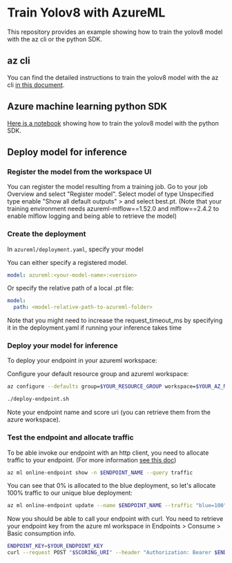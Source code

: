 # Train Yolov8 with AzureML

This repository provides an example showing how to train the yolov8 model with the az cli or the python SDK.

## az cli

You can find the detailed instructions to train the yolov8 model with the az cli [in this document](instructions-az-cli.md).

## Azure machine learning python SDK

[Here is a notebook](instructions-python-sdk.ipynb) showing how to train the yolov8 model with the python SDK.

## Deploy model for inference

### Register the model from the workspace UI
You can register the model resulting from a training job. 
Go to your job Overview and select "Register model".
Select model of type Unspecified type enable "Show all default outputs" > and select best.pt.
(Note that your training environment needs azureml-mlflow==1.52.0 and mlflow==2.4.2 to enable mlflow logging and being able to retrieve the model)

### Create the deployment
In `azureml/deployment.yaml`, specify your model

You can either specify a registered model.

```yaml
model: azureml:<your-model-name>:<version>
```

Or specify the relative path of a local .pt file:

```yaml
model:
  path: <model-relative-path-to-azureml-folder>
```

Note that you might need to increase the request_timeout_ms by specifying it in the deployment.yaml if running your 
inference takes time
### Deploy your model for inference 

To deploy your endpoint in your azureml workspace:

Configure your default resource group and azureml workspace:

```bash
az configure --defaults group=$YOUR_RESOURCE_GROUP workspace=$YOUR_AZ_ML_WORKSPACE
```

```bash
./deploy-endpoint.sh
```

Note your endpoint name and score uri (you can retrieve them from the azure workspace).

### Test the endpoint and allocate traffic

To be able invoke our endpoint with an http client, you need to allocate traffic to your endpoint. (For more information [see this doc](https://learn.microsoft.com/en-us/azure/machine-learning/how-to-safely-rollout-online-endpoints?view=azureml-api-2&tabs=azure-cli#confirm-your-existing-deployment))

```bash
az ml online-endpoint show -n $ENDPOINT_NAME --query traffic
```

You can see that 0% is allocated to the blue deployment, so let's allocate 100% traffic to our unique blue deployment:

```bash
az ml online-endpoint update --name $ENDPOINT_NAME --traffic "blue=100"
```

Now you should be able to call your endpoint with curl.
You need to retrieve your endpoint key from the azure ml workspace in Endpoints > Consume > Basic consumption info. 

```bash
ENDPOINT_KEY=$YOUR_ENDPOINT_KEY
curl --request POST "$SCORING_URI" --header "Authorization: Bearer $ENDPOINT_KEY" --header 'Content-Type: application/json' --data '{"image_url": "https://ultralytics.com/images/bus.jpg"}'
```
